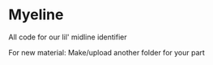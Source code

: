 # Myeline
All code for our lil' midline identifier

For new material: Make/upload another folder for your part
